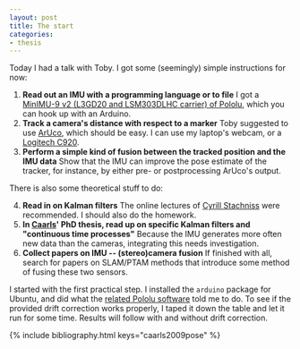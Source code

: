 ```yaml
---
layout: post
title: The start
categories:
- thesis
---
```


Today I had a talk with Toby.  I got some (seemingly) simple instructions for now:

1. **Read out an IMU with a programming language or to file**
   I got a [MinIMU-9 v2 (L3GD20 and LSM303DLHC carrier) of Pololu](http://www.pololu.com/product/1268), which you can hook up with an Arduino. 
2. **Track a camera's distance with respect to a marker**
   Toby suggested to use [ArUco](http://www.uco.es/investiga/grupos/ava/node/26), which should be easy.  I can use my laptop's webcam, or a [Logitech C920](http://www.logitech.com/en-us/product/hd-pro-webcam-c920).
3. **Perform a simple kind of fusion between the tracked position and the IMU data**
   Show that the IMU can improve the pose estimate of the tracker, for instance, by either pre- or postprocessing ArUco's output.

There is also some theoretical stuff to do:

4. **Read in on Kalman filters**
   The online lectures of [Cyrill Stachniss](http://ais.informatik.uni-freiburg.de/teaching/ws12/mapping/) were recommended.  I should also do the homework.
5. **In [Caarls](#caarls2009pose)' PhD thesis, read up on specific Kalman filters and "continuous time processes"**
   Because the IMU generates more often new data than the cameras, integrating this needs investigation.  
6. **Collect papers on IMU -- (stereo)camera fusion**
   If finished with all, search for papers on SLAM/PTAM methods that introduce some method of fusing these two sensors.

I started with the first practical step.  I installed the `arduino` package for Ubuntu, and did what the [related Pololu software](https://github.com/pololu/minimu-9-ahrs-arduino) told me to do.  To see if the provided drift correction works properly, I taped it down the table and let it run for some time.  Results will follow with and without drift correction.

{% include bibliography.html keys="caarls2009pose" %}
